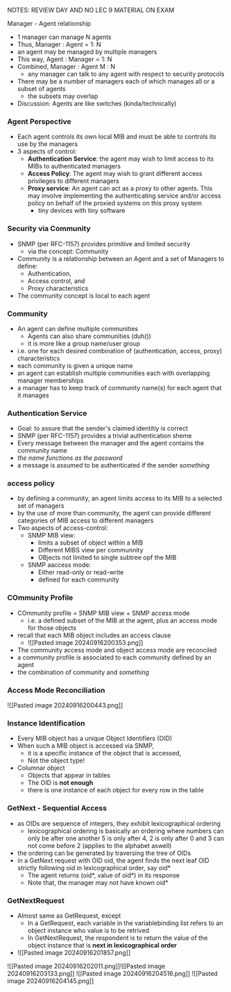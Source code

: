 
NOTES: REVIEW DAY AND NO LEC 9 MATERIAL ON EXAM

Manager - Agent relationship
- 1 manager can manage N agents
- Thus, Manager : Agent = 1: N
- an agent may be managed by multiple managers
- This way, Agent : Manager = 1: N
- Combined, Manager : Agent M : N
	- any manager can talk to any agent with respect to security protocols
- There may be a number of managers each of which manages all or a subset of agents
	- the subsets may overlap
- Discussion: Agents are like switches (kinda/technically)

### Agent Perspective
- Each agent controls its own local MIB and must be able to controls its use by the managers
- 3 aspects of control:
	- **Authentication Service**: the agent may wish to limit access to its MIBs to authenticated managers
	- **Access Policy**: The agent may wish to grant different access privileges to different managers
	- **Proxy service**: An agent can act as a proxy to other agents. This may involve implementing the authenticating service and/or access policy on behalf of the proxied systems on this proxy system
		- tiny devices with tiny software 

### Security via Community
- SNMP (per RFC-1157) provides primitive and limited security 
	- via the concept: Community
- Community is a relationship between an Agent and a set of Managers to define: 
	- Authentication,
	- Access control, and
	- Proxy characteristics
- The community concept is local to each agent

### Community
- An agent can define multiple communities
	- Agents can also share communities (duh())
	- it is more like a group name/user group
- i.e. one for each desired combination of (authentication, access, proxy) characteristics
- each community is given a unique name
- an agent can establish multiple communities each with overlapping manager memberships 
- a manager has to keep track of community name(s) for each agent that it manages

### Authentication Service
- Goal: to assure that the sender's claimed identitiy is correct
- SNMP (per RFC-1157) provides a trivial authentication sheme
- Every message between the manager and the agent contains the community name
- *the name functions as the password*
- a message is assumed to be authenticated if the sender *something*

### access policy
- by defining a community, an agent limits access to its MIB to a selected set of managers
- by the use of more than community, the agent can provide different categories of MIB access to different managers
- Two aspects of access-control:
	- SNMP MIB view:
		- limits a subset of object within a MIB
		- Different MIBS view per communnity
		- OBjects not limited to single subtree opf the MIB
	- SNMP aaccess mode:
		- Either read-only or read-write
		- defined for each community

### COmmunity Profile
- COmmunity profile = SNMP MIB view + SNMP access mode
	- i.e. a defined subset of the MIB at the agent, plus an access mode for those objects
- recall that each MIB object includes an access clause
	- ![[Pasted image 20240916200353.png]]
- The community access mode and object access mode are reconciled
- a community profile is associated to each community defined by an agent
- the combination of community and *something*

### Access Mode Reconciliation
![[Pasted image 20240916200443.png]]

### Instance Identification
- Every MIB object has a unique Object Identifiers (OID)
- When such a MIB object is accessed via SNMP,
	- it is a specific instance of the object that is accessed,
	- Not the object type!
- Columnar object
	- Objects that appear in tables
	- The OID is **not enough**
	- there is one instance of each object for every row in the table

### GetNext - Sequential Access 
- as OIDs are sequence of integers, they exhibit lexicographical ordering
	- lexicographical ordering is basically an ordering where numbers can only be after one another 5 is only after 4, 2 is only after 0 and 3 can not come before 2 (applies to the alphabet aswell)
- the ordering can be generated by traversing the tree of OIDs
- in a GetNext request with OID oid, the agent finds the next leaf OID strictly following oid in lexicographical order, say oid*
	- The agent returns (oid*, value of oid*) in its response
	- Note that, the manager may not have known oid*

### GetNextRequest
- Almost same as GetRequest, except
	- In a GetRequest, each variable in the variablebinding list refers to an object instance who value is to be retrived
	- In GetNextRequest, the respondent is to return the value of the object instance that is **next in lexicographical order**
- ![[Pasted image 20240916201857.png]]

![[Pasted image 20240916202011.png]]![[Pasted image 20240916203133.png]]
![[Pasted image 20240916204516.png]]
![[Pasted image 20240916204145.png]]